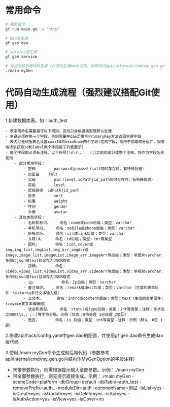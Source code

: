# 常用命令

```bash
# 服务启动
gf run main.go -a "http"

# dao层生成
gf gen dao

# service层生成
gf gen service

# 全自动前后端代码生成（必须先生成main文件。如修改过api/internal/cmd/my_gen.go代码，则需重新生成）
./main myGen
```

# 代码自动生成流程（强烈建议搭配Git使用）

1.新建数据库表。如：auth_test
```
- 表字段命名需要遵守以下规则，否则只会根据类型做默认处理
- 主键必须在第一个字段。否则需要在dao层重写PrimaryKey方法返回主键字段
- 表内尽量根据表名设置xxxxId和xxxxName两个字段(这两字段，常用于前端部分组件，服务端请求获取id和label两个字段用于列表展示)
- 每个字段都必须有注释。以下符号[\n\r.。:：(（]之前的部分或整个注释，将作为字段名称使用
    - 部分常用字段：
        - 密码 		password|passwd（salt同时存在时，有特殊处理）
		- 加密盐    salt
		- 父级		pid（level,idPath|id_path同时存在时，有特殊处理）
		- 层级		level
		- 层级路径	idPath|id_path
		- 排序		sort
		- 权重		weight
		- 性别		gender
		- 头像		avatar
    - 其他类型字段：
		- 名称和标识。	命名：name或code后缀；类型：varchar
		- 手机号码。    命名：mobile或phone后缀；类型：varchar
		- 链接地址。    命名：url或link后缀；类型：varchar
		- 关联id。		命名：id后缀；类型：int等类型
		- 图片。	    命名：icon,cover或img,img_list,imgList,img_arr,imgArr或image,image_list,imageList,image_arr,imageArr等后缀；类型：单图片varchar，多图片json或text且保存为JSON格式
		- 视频。	    命名：video,video_list,videoList,video_arr,videoArr等后缀；类型：单视频varchar，多视频json或text且保存为JSON格式
		- ip。			命名：Ip后缀；类型：varchar
		- 备注描述。    命名：remark或desc后缀；类型：varchar（生成的表单组件：textarea多行文本输入框）
		- 富文本。		命名：intro或content后缀；类型：text（生成的表单组件：tinymce富文本编辑器）
		- 状态和类型。	命名：status或type后缀；类型：int等类型；注释：多状态之间用[\s,，;；]等字符分隔。示例（状态：0待处理 1已处理 2驳回）
		- 是否。	    命名：is_前缀；类型：int等类型；注释：示例（默认：0否 1是）
```

2.修改api/hack/config.yaml中gen dao的配置，并使用gf gen dao命令生成dao层代码

3.使用./main myGen命令生成前后端代码（参数参考api/internal/cmd/my_gen.go内结构体MyGenOption的字段注释）
- 未带参数执行，则需根据提示输入全部参数。示例：./main myGen
- 带全部参数执行，则无提示直接生成。示例：./main myGen -sceneCode=platform -dbGroup=default -dbTable=auth_test -removePrefix=auth_ -moduleDir=auth -commonName=测试 -isList=yes -isCreate=yes -isUpdate=yes -isDelete=yes -isApi=yes -isAuthAction=yes -isView=yes -isCover=no